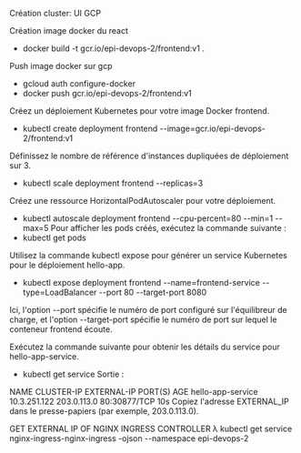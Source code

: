 Création cluster: UI GCP

Création image docker du react
- docker build -t gcr.io/epi-devops-2/frontend:v1 .

Push image docker sur gcp
- gcloud auth configure-docker
- docker push gcr.io/epi-devops-2/frontend:v1

Créez un déploiement Kubernetes pour votre image Docker frontend.
- kubectl create deployment frontend --image=gcr.io/epi-devops-2/frontend:v1

Définissez le nombre de référence d'instances dupliquées de déploiement sur 3.
- kubectl scale deployment frontend --replicas=3

Créez une ressource HorizontalPodAutoscaler pour votre déploiement.
- kubectl autoscale deployment frontend --cpu-percent=80 --min=1 --max=5
Pour afficher les pods créés, exécutez la commande suivante :
- kubectl get pods

Utilisez la commande kubectl expose pour générer un service Kubernetes pour le déploiement hello-app.
- kubectl expose deployment frontend --name=frontend-service --type=LoadBalancer --port 80 --target-port 8080

Ici, l'option --port spécifie le numéro de port configuré sur l'équilibreur de charge, et l'option --target-port spécifie le numéro de port sur lequel le conteneur frontend écoute.

Exécutez la commande suivante pour obtenir les détails du service pour hello-app-service.
- kubectl get service
Sortie :

NAME                 CLUSTER-IP      EXTERNAL-IP     PORT(S)          AGE
hello-app-service    10.3.251.122    203.0.113.0     80:30877/TCP     10s
Copiez l'adresse EXTERNAL_IP dans le presse-papiers (par exemple, 203.0.113.0).


GET EXTERNAL IP OF NGINX INGRESS CONTROLLER
λ kubectl get service nginx-ingress-nginx-ingress -ojson --namespace epi-devops-2